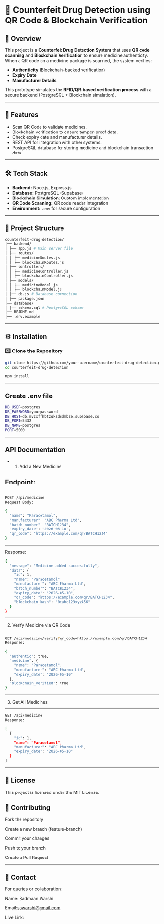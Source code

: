 # 💊 Counterfeit Drug Detection using QR Code & Blockchain Verification

## 📌 Overview
This project is a **Counterfeit Drug Detection System** that uses **QR code scanning** and **Blockchain Verification** to ensure medicine authenticity.  
When a QR code on a medicine package is scanned, the system verifies:
- **Authenticity** (Blockchain-backed verification)
- **Expiry Date**
- **Manufacturer Details**

This prototype simulates the **RFID/QR-based verification process** with a secure backend (PostgreSQL + Blockchain simulation).

---

## 🚀 Features
- Scan QR Code to validate medicines.
- Blockchain verification to ensure tamper-proof data.
- Check expiry date and manufacturer details.
- REST API for integration with other systems.
- PostgreSQL database for storing medicine and blockchain transaction data.

---

## 🛠 Tech Stack
- **Backend:** Node.js, Express.js
- **Database:** PostgreSQL (Supabase)
- **Blockchain Simulation:** Custom implementation
- **QR Code Scanning:** QR code reader integration
- **Environment:** `.env` for secure configuration

---

## 📂 Project Structure
``` bash
counterfeit-drug-detection/
│── backend/
│ ├── app.js # Main server file
│ ├── routes/
│ │ ├── medicineRoutes.js
│ │ ├── blockchainRoutes.js
│ ├── controllers/
│ │ ├── medicineController.js
│ │ ├── blockchainController.js
│ ├── models/
│ │ ├── medicineModel.js
│ │ ├── blockchainModel.js
│ ├── db.js # Database connection
│ ├── package.json
│── database/
│ ├── schema.sql # PostgreSQL schema
│── README.md
│── .env.example
```

---

## ⚙️ Installation

### 1️⃣ Clone the Repository
```bash
git clone https://github.com/your-username/counterfeit-drug-detection.git
cd counterfeit-drug-detection

npm install
```
---

## Create .env file
```bash
DB_USER=postgres
DB_PASSWORD=yourpassword
DB_HOST=db.mvzxffhbtzqksdgdmbze.supabase.co
DB_PORT=5432
DB_NAME=postgres
PORT=5000
```
---
## API Documentation
- 1. Add a New Medicine
##  Endpoint:

``` bash

POST /api/medicine
Request Body:

{
  "name": "Paracetamol",
  "manufacturer": "ABC Pharma Ltd",
  "batch_number": "BATCH1234",
  "expiry_date": "2026-05-10",
  "qr_code": "https://example.com/qr/BATCH1234"
}
```
---
Response:

``` bash
{
  "message": "Medicine added successfully",
  "data": {
    "id": 1,
    "name": "Paracetamol",
    "manufacturer": "ABC Pharma Ltd",
    "batch_number": "BATCH1234",
    "expiry_date": "2026-05-10",
    "qr_code": "https://example.com/qr/BATCH1234",
    "blockchain_hash": "0xabc123xyz456"
  }
}

```
---
2. Verify Medicine via QR Code
``` bash

GET /api/medicine/verify?qr_code=https://example.com/qr/BATCH1234
Response:

{
  "authentic": true,
  "medicine": {
    "name": "Paracetamol",
    "manufacturer": "ABC Pharma Ltd",
    "expiry_date": "2026-05-10"
  },
  "blockchain_verified": true
}
```
---
3. Get All Medicines
---
``` bash
GET /api/medicine
Response:

[
  {
    "id": 1,
    "name": "Paracetamol",
    "manufacturer": "ABC Pharma Ltd",
    "expiry_date": "2026-05-10"
  }
]
```
---
## 📜 License
This project is licensed under the MIT License.

## 🤝 Contributing
Fork the repository

Create a new branch (feature-branch)

Commit your changes

Push to your branch

Create a Pull Request

---

## 📧 Contact
For queries or collaboration:

Name: Sadmaan Warshi

Email:spwarshi@gmail.com

Live Link:



